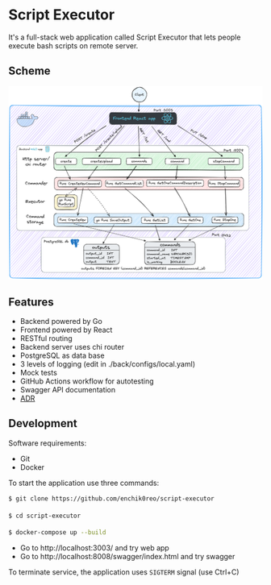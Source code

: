 # Script Executor

It's a full-stack web application called Script Executor that lets people execute bash scripts on remote server.

## Scheme

![Scheme](./sch.png)

## Features

- Backend powered by Go
- Frontend powered by React
- RESTful routing
- Backend server uses chi router
- PostgreSQL as data base
- 3 levels of logging (edit in ./back/configs/local.yaml)
- Mock tests
- GitHub Actions workflow for autotesting
- Swagger API documentation
- [ADR](./doc/ADR.md)

## Development

Software requirements:

- Git
- Docker

To start the application use three commands:

```sh
$ git clone https://github.com/enchik0reo/script-executor

$ cd script-executor

$ docker-compose up --build
```
- Go to http://localhost:3003/ and try web app
- Go to http://localhost:8008/swagger/index.html and try swagger

To terminate service, the application uses `SIGTERM` signal (use Ctrl+C)